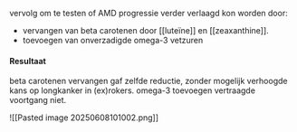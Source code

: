 vervolg om te testen of AMD progressie verder verlaagd kon worden door: 
- vervangen van beta carotenen door [[luteïne]] en [[zeaxanthine]]. 
- toevoegen van onverzadigde omega-3 vetzuren 

#### Resultaat
beta carotenen vervangen gaf zelfde reductie, zonder mogelijk verhoogde kans op longkanker in (ex)rokers.
omega-3 toevoegen vertraagde voortgang niet.


![[Pasted image 20250608101002.png]]